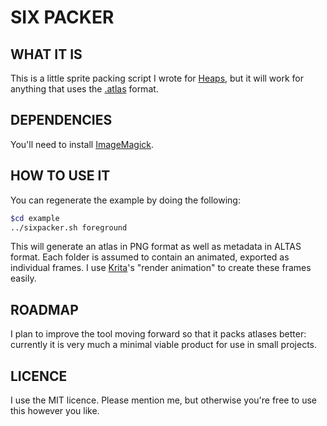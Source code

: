 # SIX PACKER

## WHAT IT IS
This is a little sprite packing script I wrote for [Heaps](https://heaps.io), but it will work for anything that uses the [.atlas](https://fileinfo.com/extension/atlas) format.

## DEPENDENCIES
You'll need to install [ImageMagick](https://imagemagick.org).

## HOW TO USE IT
You can regenerate the example by doing the following:
```bash
$cd example
../sixpacker.sh foreground
```
This will generate an atlas in PNG format as well as metadata in ALTAS format. Each folder is assumed to contain an animated, exported as individual frames. I use [Krita](https://krita.org/)'s "render animation" to create these frames easily.

## ROADMAP
I plan to improve the tool moving forward so that it packs atlases better: currently it is very much a minimal viable product for use in small projects.

## LICENCE
I use the MIT licence. Please mention me, but otherwise you're free to use this however you like. 
